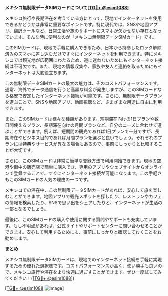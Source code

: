 **メキシコ無制限データSIMカードについて[[TG💪+ @esim1088](https://t.me/s/esim1088)]**

メキシコ旅行や長期滞在を考えている方にとって、現地でインターネットを使用できるかどうかは非常に重要なポイントです。特に現代では、SNSや地図アプリ、翻訳ツールなど、日常生活や旅のサポートにスマホが欠かせない存在となっています。そんな時に便利なのが「メキシコ無制限データSIMカード」です。

このSIMカードは、現地で手軽に購入できるため、日本から持参したロック解除済みのスマホに差し込むだけですぐにインターネットを利用できます。特にメキシコでは観光地が広範囲にわたるため、道に迷わないためにもインターネット接続は不可欠です。また、現地の情報収集や、家族や友人と連絡を取るためにもインターネットは大変役立ちます。

この無制限データSIMカードの最大の魅力は、そのコストパフォーマンスです。通常、海外でデータ通信を行うと高額な料金が発生しますが、このSIMカードなら格安で安定したインターネット接続が可能です。さらに、無制限データプランを選ぶことで、SNSや地図アプリ、動画視聴など、さまざまな用途に自由に利用できます。

また、このSIMカードは様々な種類があります。短期滞在向けの1日プランや数日間使えるプラン、長期滞在向けの月間プランなど、自分のニーズに合わせて選ぶことができます。例えば、短期間の観光であれば1日プランで十分ですが、長期滞在やビジネス目的であれば月間プランを選ぶと良いでしょう。それぞれのプランには特典やサービスが異なる場合もあるので、事前にしっかりと比較することが大切です。

さらに、このSIMカードは非常に簡単な登録方法で利用開始できます。現地の空港や街中の販売店で簡単に購入でき、専用のアプリやウェブサイトからオンラインで登録することで、すぐにインターネット接続が可能になります。この手軽さもこのSIMカードの人気の理由の一つです。

メキシコでの滞在中、この無制限データSIMカードがあれば、安心して旅を楽しむことができます。地図アプリで観光スポットを探したり、レストランやカフェの情報を検索したり、SNSで思い出をシェアしたりと、インターネットが生活の一部となるでしょう。

最後に、このSIMカードの購入や使用に関する質問やサポートも充実しています。もし不明点があれば、公式サイトやサポートセンターに問い合わせることができます。安心して利用するためにも、事前にしっかりと確認しておくことをお勧めします。

**まとめ**

メキシコ無制限データSIMカードは、現地でのインターネット接続を手軽に実現するための優れた選択肢です。コストパフォーマンスが高く、使い勝手も良いので、メキシコ旅行や滞在をより快適に過ごすことができます。ぜひ一度試してみてください！([[TG💪+ @esim1088](https://t.me/s/esim1088)])

[[TG💪+ @esim1088](https://t.me/s/esim1088) ![Image](https://i.postimg.cc/Y0z9fWf4/image.png)]